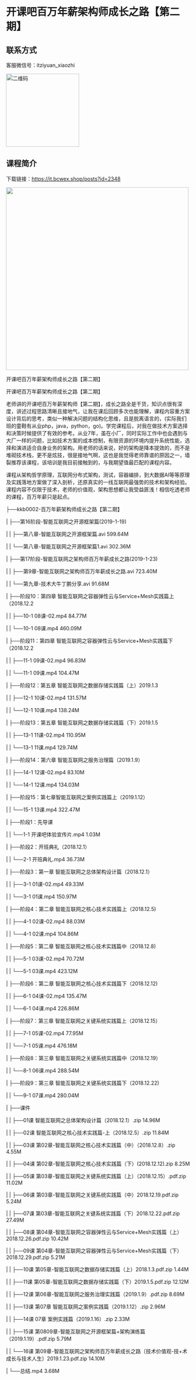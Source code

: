 # 开课吧百万年薪架构师成长之路【第二期】

## 联系方式

客服微信号：itziyuan_xiaozhi

<img src="https://ziyuanyun.oss-cn-guangzhou.aliyuncs.com/common/20240614073449/666b82192834a.jpg" width="200" height="200" alt="二维码">

## 课程简介

下载链接：https://it.bcwex.shop/posts?id=2348

<img src="https://ziyuanyun.oss-cn-guangzhou.aliyuncs.com/yun/20240515183842/664490b29b3ba.jpg" width="500" alt="">

  开课吧百万年薪架构师成长之路【第二期】

 开课吧百万年薪架构师成长之路【第二期】



 老师讲的开课吧百万年薪架构师【第二期】，成长之路全是干货，知识点很有深度，讲述过程思路清晰且接地气，让我在课后回顾多次也能理解，课程内容重方案设计背后的思考，类似一种解决问题的结构化思维，且是脱离语言的，(实际我们班的童鞋有从业php，java，python，go)。学完课程后，对我在做技术方案选择和决策时候提供了有效的参考。从业7年，虽在小厂，同时实际工作中也会遇到与大厂一样的问题，比如技术方案的成本控制，有限资源的环境内提升系统性能，选择和演进适合自身业务的架构。用老师的话来说，好的架构是降本提效的，而不是堆砌技术栈，更不是炫技，很是接地气啊，这也是我觉得老师靠谱的原因之一，墙裂推荐该课程，该培训是我目前接触到的，与我期望值最匹配的课程内容。

 课程从架构哲学原理，互联网分布式架构，测试，容器编排，到大数据AI等等原理及实践落地方案做了深入剖析，还原真实的一线互联网最强势的技术和架构经验。 课程内容不仅限于技术，老师的价值观，架构思想都让我受益匪浅！相信吃透老师的课程，百万年薪只是起点。

 ├──kkb0002-百万年薪架构师成长之路【第二期】

 | ├──第16阶段-智能互联网之开源框架篇(2019-1-19)

 | | ├──第八章-智能互联网之开源框架篇.avi 599.64M

 | | └──第八章-智能互联网之开源框架篇1.avi 302.36M

 | ├──第17阶段-智能互联网之架构师百万年薪成长之路(2019-1-23)

 | | ├──第9章-智能互联网之架构师百万年薪成长之路.avi 723.40M

 | | └──第九章-技术大牛丁鹏分享.avi 91.68M

 | ├──阶段10：第四章 智能互联网之容器弹性云与Service+Mesh实践篇上（2018.12.2

 | | ├──10-1 08课-02.mp4 84.77M

 | | └──10-1 08课.mp4 460.09M

 | ├──阶段11：第四章 智能互联网之容器弹性云与Service+Mesh实践篇下（2018.12.2

 | | ├──11-1 09课-02.mp4 96.83M

 | | └──11-1 09课.mp4 104.47M

 | ├──阶段12：第五章 智能互联网之数据存储实践篇（上）2019.1.3

 | | ├──12-1 10课-02.mp4 131.57M

 | | └──12-1 10课.mp4 138.24M

 | ├──阶段13：第五章 智能互联网之数据存储实践篇（下）2019.1.5

 | | ├──13-1 11课-02.mp4 110.95M

 | | └──13-1 11课.mp4 129.74M

 | ├──阶段14：第六章 智能互联网之服务治理篇（2019.1.9）

 | | ├──14-1 12课-02.mp4 83.10M

 | | └──14-1 12课.mp4 134.03M

 | ├──阶段15：第七章智能互联网之案例实践篇上（2019.1.12）

 | | └──15-1 13课.mp4 322.47M

 | ├──阶段1：先导课

 | | └──1-1 开课吧体验宣传片.mp4 1.03M

 | ├──阶段2：开班典礼（2018.12.1）

 | | └──2-1 开班典礼.mp4 36.73M

 | ├──阶段3：第一章 智能互联网之总体架构设计篇（2018.12.1）

 | | ├──3-1 01课-02.mp4 49.33M

 | | └──3-1 01课.mp4 150.97M

 | ├──阶段4：第二章 智能互联网之核心技术实践篇上（2018.12.5)

 | | ├──4-1 02课-02.mp4 88.03M

 | | └──4-1 02课.mp4 104.86M

 | ├──阶段5：第二章 智能互联网之核心技术实践篇中（2018.12.8)

 | | ├──5-1 03课-02.mp4 70.72M

 | | └──5-1 03课.mp4 423.12M

 | ├──阶段6：第二章 智能互联网之核心技术实践篇下（2018.12.12)

 | | ├──6-1 04课-02.mp4 135.47M

 | | └──6-1 04课.mp4 226.86M

 | ├──阶段7：第三章 智能互联网之关键系统实践篇上（2018.12.15）

 | | ├──7-1 05课-02.mp4 77.95M

 | | └──7-1 05课.mp4 476.18M

 | ├──阶段8：第三章 智能互联网之关键系统实践篇中（2018.12.19）

 | | └──8-1 06课.mp4 288.54M

 | ├──阶段9：第三章 智能互联网之关键系统实践篇下（2018.12.22)

 | | └──9-1 07课.mp4 280.04M

 | ├──课件

 | | ├──01课 智能互联网之总体架构设计篇（2018.12.1）.zip 14.96M

 | | ├──02课 智能互联网之核心技术实践篇-上（2018.12.5）.zip 11.84M

 | | ├──03课 第02章-智能互联网之核心技术实践篇（中）（2018.12.8）.zip 4.55M

 | | ├──04课 第02章-智能互联网之核心技术实践篇（下）(2018.12.12).zip 8.25M

 | | ├──05课 第03章-智能互联网之关键系统实践篇（上）（2018.12.15）.pdf.zip 11.02M

 | | ├──06课 第03章-智能互联网之关键系统实践篇（中）2018.12.19.pdf.zip 5.24M

 | | ├──07课 第03章-智能互联网之关键系统实践篇（下）2018.12.22.pdf.zip 27.49M

 | | ├──08课 第04章-智能互联网之容器弹性云与Service+Mesh实践篇（上）2018.12.26.pdf.zip 10.42M

 | | ├──09课 第04章-智能互联网之容器弹性云与Service+Mesh实践篇（下）2018.12.29.pdf.zip 5.21M

 | | ├──10课 第05章-智能互联网之数据存储实践篇（上）2018.1.3.pdf.zip 1.44M

 | | ├──11课 第05章-智能互联网之数据存储实践篇（下）2019.1.5.pdf.zip 12.12M

 | | ├──12课 第06章-智能互联网之服务治理实践篇（2019.1.9）.pdf.zip 8.69M

 | | ├──13课 第07章 智能互联网之案例实践篇（2019.1.12）.zip 2.96M

 | | ├──14课 07章 案例实践篇（2019.1.16）.zip 2.33M

 | | ├──15课 第0809章-智能互联网之开源框架篇+架构演练篇（2019.1.19）.pdf.zip 5.79M

 | | └──16课 第09章-智能互联网之架构师百万年薪成长之路〔技术价值观-技+术成长与技术人生〕2019.1.23.pdf.zip 14.10M

 | └──总结.mp4 3.68M

  